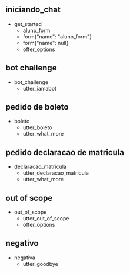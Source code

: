 ## iniciando_chat
* get_started
  - aluno_form
  - form{"name": "aluno_form"}
  - form{"name": null}
  - offer_options


## bot challenge
* bot_challenge
  - utter_iamabot

## pedido de boleto
* boleto
  - utter_boleto
  - utter_what_more

## pedido declaracao de matricula
* declaracao_matricula
  - utter_declaracao_matricula
  - utter_what_more

## out of scope
* out_of_scope
  - utter_out_of_scope
  - offer_options

## negativo
* negativa
  - utter_goodbye